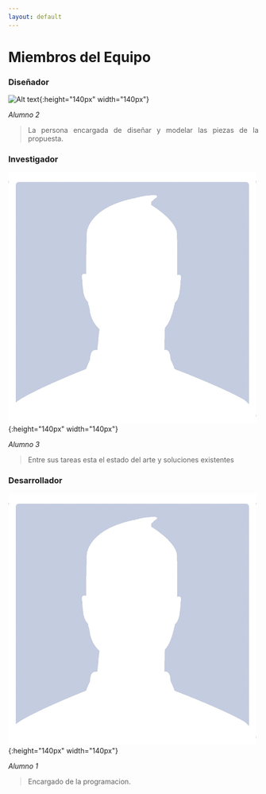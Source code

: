 ```yaml
---
layout: default
---
```

# Miembros del Equipo

### Diseñador
![Alt text](/miembros/diseñador.png){:height="140px" width="140px"}

*Alumno 2*
><div style="text-align: justify"> La persona encargada de diseñar y modelar las piezas de la propuesta.</div>

### Investigador
![Alt text](/miembros/investigador.png){:height="140px" width="140px"}

*Alumno 3*
><div style="text-align: justify">Entre sus tareas esta el estado del arte y soluciones existentes</div>

### Desarrollador
![Alt text](/miembros/desarrollador.png){:height="140px" width="140px"}

*Alumno 1*
><div style="text-align: justify"> Encargado de la programacion.</div>
